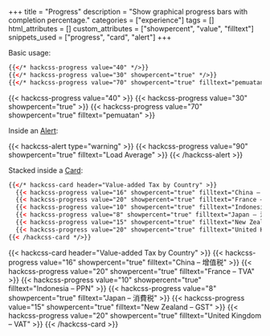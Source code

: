 +++
title = "Progress"
description = "Show graphical progress bars with completion percentage."
categories = ["experience"]
tags = []
html_attributes = []
custom_attributes = ["showpercent", "value", "filltext"]
snippets_used = ["progress", "card", "alert"]
+++

Basic usage:

```html
{{</* hackcss-progress value="40" */>}}
{{</* hackcss-progress value="30" showpercent="true" */>}}
{{</* hackcss-progress value="70" showpercent="true" filltext="pemuatan" */>}}
```

{{< hackcss-progress value="40" >}}
{{< hackcss-progress value="30" showpercent="true" >}}
{{< hackcss-progress value="70" showpercent="true" filltext="pemuatan" >}}

Inside an [Alert](../alert):

{{< hackcss-alert type="warning" >}}
  {{< hackcss-progress value="90" showpercent="true" filltext="Load Average" >}}
{{< /hackcss-alert >}}

Stacked inside a [Card](../card):

```html
{{</* hackcss-card header="Value-added Tax by Country" >}}
  {{< hackcss-progress value="16" showpercent="true" filltext="China – 增值税" >}}
  {{< hackcss-progress value="20" showpercent="true" filltext="France – TVA" >}}
  {{< hackcss-progress value="10" showpercent="true" filltext="Indonesia – PPN" >}}
  {{< hackcss-progress value="8" showpercent="true" filltext="Japan – 消費税" >}}
  {{< hackcss-progress value="15" showpercent="true" filltext="New Zealand – GST" >}}
  {{< hackcss-progress value="20" showpercent="true" filltext="United Kingdom – VAT" >}}
{{< /hackcss-card */>}}
```

{{< hackcss-card header="Value-added Tax by Country" >}}
  {{< hackcss-progress value="16" showpercent="true" filltext="China – 增值税" >}}
  {{< hackcss-progress value="20" showpercent="true" filltext="France – TVA" >}}
  {{< hackcss-progress value="10" showpercent="true" filltext="Indonesia – PPN" >}}
  {{< hackcss-progress value="8" showpercent="true" filltext="Japan – 消費税" >}}
  {{< hackcss-progress value="15" showpercent="true" filltext="New Zealand – GST" >}}
  {{< hackcss-progress value="20" showpercent="true" filltext="United Kingdom – VAT" >}}
{{< /hackcss-card >}}
